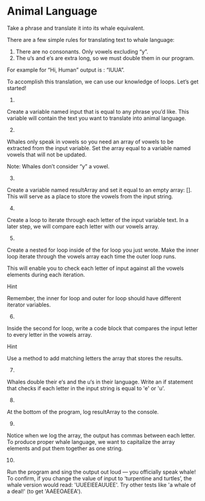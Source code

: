 # Animal Language

Take a phrase and translate it into its whale equivalent.

There are a few simple rules for translating text to whale language:

1. There are no consonants. Only vowels excluding “y”.
2. The u‘s and e‘s are extra long, so we must double them in our program.

For example for “Hi, Human” output is : “IUUA”.

To accomplish this translation, we can use our knowledge of loops. Let’s get started!

1.
Create a variable named input that is equal to any phrase you’d like. This variable will contain the text you want to translate into animal language.

2.
Whales only speak in vowels so you need an array of vowels to be extracted from the input variable. Set the array equal to a variable named vowels that will not be updated.

Note: Whales don’t consider “y” a vowel.

3.
Create a variable named resultArray and set it equal to an empty array: []. This will serve as a place to store the vowels from the input string.

4.
Create a loop to iterate through each letter of the input variable text. In a later step, we will compare each letter with our vowels array.

5.
Create a nested for loop inside of the for loop you just wrote. Make the inner loop iterate through the vowels array each time the outer loop runs.

This will enable you to check each letter of input against all the vowels elements during each iteration.

Hint

Remember, the inner for loop and outer for loop should have different iterator variables. 

6.
Inside the second for loop, write a code block that compares the input letter to every letter in the vowels array.

Hint

Use a method to add matching letters the array that stores the results. 

7.
Whales double their e‘s and the u‘s in their language.
Write an if statement that checks if each letter in the input string is equal to 'e' or 'u'.

8.
At the bottom of the program, log resultArray to the console.

9.
Notice when we log the array, the output has commas between each letter. To produce proper whale language, we want to capitalize the array elements and put them together as one string.

10.
Run the program and sing the output out loud — you officially speak whale!
To confirm, if you change the value of input to ‘turpentine and turtles’, the whale version would read: 'UUEEIEEAUUEE'.
Try other tests like 'a whale of a deal!' (to get 'AAEEOAEEA').


